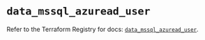 # `data_mssql_azuread_user`

Refer to the Terraform Registry for docs: [`data_mssql_azuread_user`](https://registry.terraform.io/providers/pgssoft/mssql/0.6.0/docs/data-sources/azuread_user).
